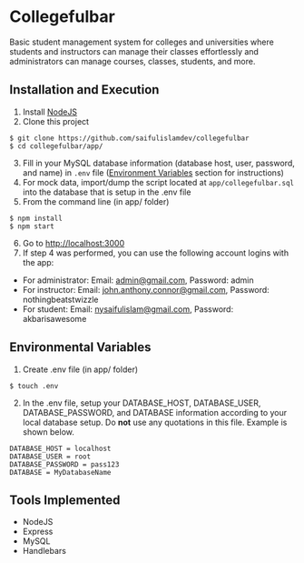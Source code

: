 # Collegefulbar
Basic student management system for colleges and universities where students and instructors can manage their classes effortlessly and administrators can manage courses, classes, students, and more.

## Installation and Execution
1. Install [NodeJS](https://nodejs.org/en/)
2. Clone this project
```
$ git clone https://github.com/saifulislamdev/collegefulbar
$ cd collegefulbar/app/
```
3. Fill in your MySQL database information (database host, user, password, and name) in `.env` file ([Environment Variables](#environmental-variables) section for instructions)
4. For mock data, import/dump the script located at `app/collegefulbar.sql` into the database that is setup in the .env file
5. From the command line (in app/ folder)
```
$ npm install
$ npm start
```
6. Go to [http://localhost:3000](http://localhost:3000)
7. If step 4 was performed, you can use the following account logins with the app:
* For administrator: Email: admin@gmail.com, Password: admin
* For instructor: Email: john.anthony.connor@gmail.com, Password: nothingbeatstwizzle
* For student: Email: nysaifulislam@gmail.com, Password: akbarisawesome

## Environmental Variables
1. Create .env file (in app/ folder)
```
$ touch .env
```
2. In the .env file, setup your DATABASE_HOST, DATABASE_USER, DATABASE_PASSWORD, and DATABASE information according to your local database setup. Do **not** use any quotations in this file. Example is shown below.
```
DATABASE_HOST = localhost
DATABASE_USER = root
DATABASE_PASSWORD = pass123
DATABASE = MyDatabaseName
```

## Tools Implemented
* NodeJS
* Express
* MySQL
* Handlebars
